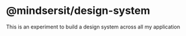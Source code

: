 # @mindsersit/design-system

This is an experiment to build a design system across all my application
